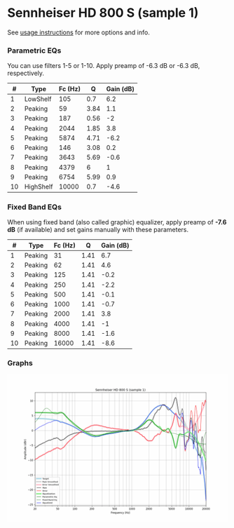 # Sennheiser HD 800 S (sample 1)
See [usage instructions](https://github.com/jaakkopasanen/AutoEq#usage) for more options and info.

### Parametric EQs
You can use filters 1-5 or 1-10. Apply preamp of -6.3 dB or -6.3 dB, respectively.

|   # | Type      |   Fc (Hz) |    Q |   Gain (dB) |
|-----|-----------|-----------|------|-------------|
|   1 | LowShelf  |       105 | 0.7  |         6.2 |
|   2 | Peaking   |        59 | 3.84 |         1.1 |
|   3 | Peaking   |       187 | 0.56 |        -2   |
|   4 | Peaking   |      2044 | 1.85 |         3.8 |
|   5 | Peaking   |      5874 | 4.71 |        -6.2 |
|   6 | Peaking   |       146 | 3.08 |         0.2 |
|   7 | Peaking   |      3643 | 5.69 |        -0.6 |
|   8 | Peaking   |      4379 | 6    |         1   |
|   9 | Peaking   |      6754 | 5.99 |         0.9 |
|  10 | HighShelf |     10000 | 0.7  |        -4.6 |

### Fixed Band EQs
When using fixed band (also called graphic) equalizer, apply preamp of **-7.6 dB** (if available) and set gains manually with these parameters.

|   # | Type    |   Fc (Hz) |    Q |   Gain (dB) |
|-----|---------|-----------|------|-------------|
|   1 | Peaking |        31 | 1.41 |         6.7 |
|   2 | Peaking |        62 | 1.41 |         4.6 |
|   3 | Peaking |       125 | 1.41 |        -0.2 |
|   4 | Peaking |       250 | 1.41 |        -2.2 |
|   5 | Peaking |       500 | 1.41 |        -0.1 |
|   6 | Peaking |      1000 | 1.41 |        -0.7 |
|   7 | Peaking |      2000 | 1.41 |         3.8 |
|   8 | Peaking |      4000 | 1.41 |        -1   |
|   9 | Peaking |      8000 | 1.41 |        -1.6 |
|  10 | Peaking |     16000 | 1.41 |        -8.6 |

### Graphs
![](./Sennheiser%20HD%20800%20S%20(sample%201).png)
